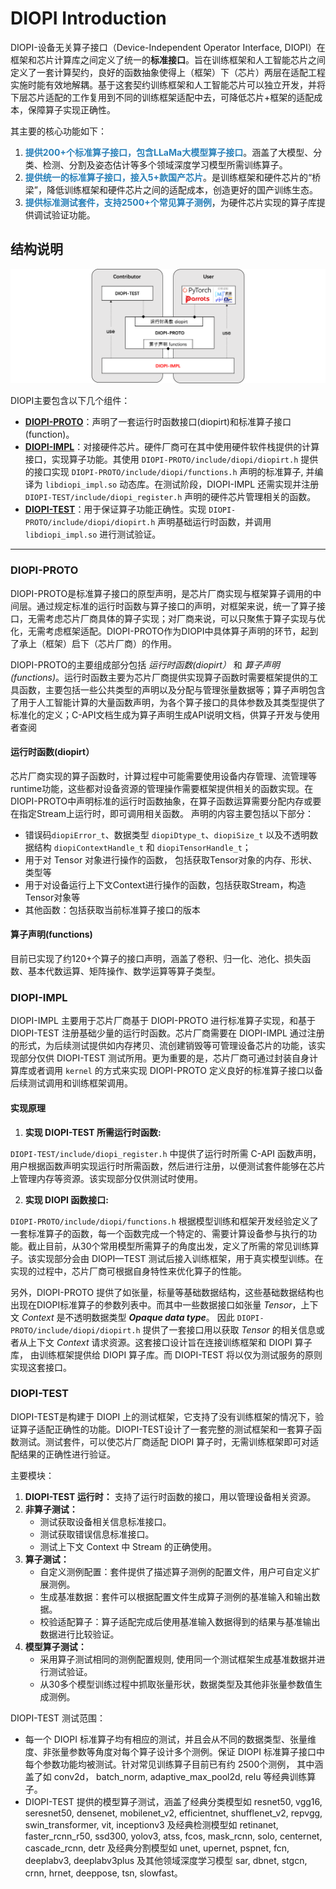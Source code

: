 # DIOPI Introduction

DIOPI-设备无关算子接口（Device-Independent Operator Interface, DIOPI）在框架和芯片计算库之间定义了统一的**标准接口**。旨在训练框架和人工智能芯片之间定义了一套计算契约，良好的函数抽象使得上（框架）下（芯片）两层在适配工程实施时能有效地解耦。基于这套契约训练框架和人工智能芯片可以独立开发，并将下层芯片适配的工作复用到不同的训练框架适配中去，可降低芯片+框架的适配成本，保障算子实现正确性。

其主要的核心功能如下：
1. **<font color="2980b9">提供200+个标准算子接口，包含LLaMa大模型算子接口</font>**。涵盖了大模型、分类、检测、分割及姿态估计等多个领域深度学习模型所需训练算子。
2. **<font color="2980b9">提供统一的标准算子接口，接入5+款国产芯片</font>**。是训练框架和硬件芯片的“桥梁”，降低训练框架和硬件芯片之间的适配成本，创造更好的国产训练生态。
3. **<font color="2980b9">提供标准测试套件，支持2500+个常见算子测例</font>**，为硬件芯片实现的算子库提供调试验证功能。


## 结构说明

![结构](../../_static/image/DIOPI_structure.png)


DIOPI主要包含以下几个组件：

- **[DIOPI-PROTO](https://github.com/DeepLink-org/DIOPI/tree/main/DIOPI-PROTO)**：声明了一套运行时函数接口(diopirt)和标准算子接口(function)。
- **[DIOPI-IMPL](https://github.com/DeepLink-org/DIOPI/tree/main/DIOPI-IMPL)**：对接硬件芯片。硬件厂商可在其中使用硬件软件栈提供的计算接口，实现算子功能。其使用 ```DIOPI-PROTO/include/diopi/diopirt.h``` 提供的接口实现 ```DIOPI-PROTO/include/diopi/functions.h``` 声明的标准算子, 并编译为 ```libdiopi_impl.so``` 动态库。在测试阶段，DIOPI-IMPL 还需实现并注册 ```DIOPI-TEST/include/diopi_register.h``` 声明的硬件芯片管理相关的函数。
- **[DIOPI-TEST](https://github.com/DeepLink-org/DIOPI/tree/main/DIOPI-TEST)**：用于保证算子功能正确性。实现 ```DIOPI-PROTO/include/diopi/diopirt.h``` 声明基础运行时函数，并调用 ```libdiopi_impl.so``` 进行测试验证。

----

### DIOPI-PROTO

DIOPI-PROTO是标准算子接口的原型声明，是芯片厂商实现与框架算子调用的中间层。通过规定标准的运行时函数与算子接口的声明，对框架来说，统一了算子接口，无需考虑芯片厂商具体的算子实现；对厂商来说，可以只聚焦于算子实现与优化，无需考虑框架适配。DIOPI-PROTO作为DIOPI中具体算子声明的环节，起到了承上（框架）启下（芯片厂商）的作用。

DIOPI-PROTO的主要组成部分包括 _运行时函数(diopirt）_ 和 _算子声明(functions)_。运行时函数主要为芯片厂商提供实现算子函数时需要框架提供的工具函数，主要包括一些公共类型的声明以及分配与管理张量数据等；算子声明包含了用于人工智能计算的大量函数声明，为各个算子接口的具体参数及其类型提供了标准化的定义；C-API文档生成为算子声明生成API说明文档，供算子开发与使用者查阅

#### 运行时函数(diopirt）
芯片厂商实现的算子函数时，计算过程中可能需要使用设备内存管理、流管理等runtime功能，这些都对设备资源的管理操作需要框架提供相关的函数实现。在DIOPI-PROTO中声明标准的运行时函数抽象，在算子函数运算需要分配内存或要在指定Stream上运行时，即可调用相关函数。
声明的内容主要包括以下部分：
-   错误码```diopiError_t```、数据类型 ```diopiDtype_t```、```diopiSize_t``` 以及不透明数据结构 ```diopiContextHandle_t``` 和 ```diopiTensorHandle_t```；
-   用于对 Tensor 对象进行操作的函数， 包括获取Tensor对象的内存、形状、类型等
-   用于对设备运行上下文Context进行操作的函数，包括获取Stream，构造Tensor对象等
-   其他函数：包括获取当前标准算子接口的版本

#### 算子声明(functions)
目前已实现了约120+个算子的接口声明，涵盖了卷积、归一化、池化、损失函数、基本代数运算、矩阵操作、数学运算等算子类型。


### DIOPI-IMPL

DIOPI-IMPL 主要用于芯片厂商基于 DIOPI-PROTO 进行标准算子实现，和基于 DIOPI-TEST 注册基础少量的运行时函数。芯片厂商需要在 DIOPI-IMPL 通过注册的形式，为后续测试提供如内存拷贝、流创建销毁等可管理设备芯片的功能，该实现部分仅供 DIOPI-TEST 测试所用。更为重要的是，芯片厂商可通过封装自身计算库或者调用 ```kernel``` 的方式来实现 DIOPI-PROTO 定义良好的标准算子接口以备后续测试调用和训练框架调用。

#### 实现原理

1. **实现 DIOPI-TEST 所需运行时函数:**

  ```DIOPI-TEST/include/diopi_register.h``` 中提供了运行时所需 C-API 函数声明，用户根据函数声明实现运行时所需函数，然后进行注册，以便测试套件能够在芯片上管理内存等资源。该实现部分仅供测试时使用。

2. **实现 DIOPI 函数接口:**

  ``DIOPI-PROTO/include/diopi/functions.h`` 根据模型训练和框架开发经验定义了一套标准算子的函数，每一个函数完成一个特定的、需要计算设备参与执行的功能。截止目前，从30个常用模型所需算子的角度出发，定义了所需的常见训练算子。该实现部分会由 DIOPI—TEST 测试后接入训练框架，用于真实模型训练。在实现的过程中，芯片厂商可根据自身特性来优化算子的性能。

  另外，DIOPI-PROTO 提供了如张量，标量等基础数据结构，这些基础数据结构也出现在DIOPI标准算子的参数列表中。而其中一些数据接口如张量 *Tensor*，上下文 *Context* 是不透明数据类型 ***Opaque data type***。 因此 ``DIOPI-PROTO/include/diopi/diopirt.h`` 提供了一套接口用以获取 *Tensor* 的相关信息或者从上下文 *Context* 请求资源。这套接口设计旨在连接训练框架和 DIOPI 算子库， 由训练框架提供给 DIOPI 算子库。而 DIOPI-TEST 将以仅为测试服务的原则实现这套接口。

### DIOPI-TEST

DIOPI-TEST是构建于 DIOPI 上的测试框架，它支持了没有训练框架的情况下，验证算子适配正确性的功能。DIOPI-TEST设计了一套完整的测试框架和一套算子函数测试。测试套件，可以使芯片厂商适配 DIOPI 算子时，无需训练框架即可对适配结果的正确性进行验证。

主要模块：
1. **DIOPI-TEST 运行时：** 支持了运行时函数的接口，用以管理设备相关资源。
2. **非算子测试：**
    * 测试获取设备相关信息标准接口。
    * 测试获取错误信息标准接口。
    * 测试上下文 Context 中 Stream 的正确使用。
3. **算子测试：**
    * 自定义测例配置：套件提供了描述算子测例的配置文件，用户可自定义扩展测例。
    * 生成基准数据：套件可以根据配置文件生成算子测例的基准输入和输出数据。
    * 校验适配算子：算子适配完成后使用基准输入数据得到的结果与基准输出数据进行比较验证。
4. **模型算子测试：**
    * 采用算子测试相同的测例配置规则, 使用同一个测试框架生成基准数据并进行测试验证。
    * 从30多个模型训练过程中抓取张量形状，数据类型及其他非张量参数值生成测例。


DIOPI-TEST 测试范围：
* 每一个 DIOPI 标准算子均有相应的测试，并且会从不同的数据类型、张量维度、非张量参数等角度对每个算子设计多个测例。保证 DIOPI 标准算子接口中每个参数功能均被测试。针对常见训练算子目前已有约 2500个测例， 其中涵盖了如 conv2d， batch_norm, adaptive_max_pool2d, relu 等经典训练算子。
* DIOPI-TEST 提供的模型算子测试，涵盖了经典分类模型如 resnet50, vgg16, seresnet50, densenet, mobilenet_v2, efficientnet, shufflenet_v2, repvgg, swin_transformer, vit, inceptionv3 及经典检测模型如 retinanet, faster_rcnn_r50, ssd300, yolov3, atss, fcos, mask_rcnn, solo, centernet, cascade_rcnn, detr 及经典分割模型如 unet, upernet, pspnet, fcn, deeplabv3, deeplabv3plus 及其他领域深度学习模型 sar, dbnet, stgcn, crnn, hrnet, deeppose, tsn, slowfast。





<!--
## Learn More

组件介绍
* [DIOPI-PROTO Readme](https://github.com/DeepLink-org/DIOPI/tree/main/DIOPI-PROTO#readme)
* [DIOPI-IMPL Readme](https://github.com/DeepLink-org/DIOPI/tree/main/DIOPI-IMPL#readme)
* [DIOPI-TEST Readme](https://github.com/DeepLink-org/DIOPI/tree/main/DIOPI-TEST#readme)
<!--* [DIPU-Adapter Readme](DIPU-Adapter.md)-->
<!--
其他文档
<!--* [API文档]{} -->
<!--* [常见问题](https://deeplink-org.github.io/OpenComputeLab.github.io/5%20FAQ.html)
* [Release Note](https://github.com/DeepLink-org/DIOPI/releases)
* [开发者指南](https://github.com/DeepLink-org/DIOPI/blob/main/Contributors.md)

-->